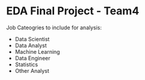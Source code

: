 # EDA Final Project - Team4

Job Cateogries to include for analysis:
- Data Scientist
- Data Analyst
- Machine Learning
- Data Engineer
- Statistics
- Other Analyst







